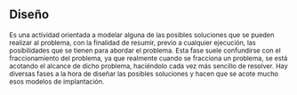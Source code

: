 ## Diseño

<sup>Es una actividad orientada a modelar alguna de las posibles soluciones que se pueden realizar al problema, con la finalidad de resumir, previo a cualquier ejecución, las posibilidades que se tienen para abordar el problema.
Esta fase suele confundirse con el fraccionamiento del problema, ya que realmente cuando se fracciona un problema, se está acotando el alcance de dicho problema, haciéndolo cada vez más sencillo de resolver.
Hay diversas fases a la hora de diseñar las posibles soluciones y hacen que se acote mucho esos modelos de implantación. </sup>
